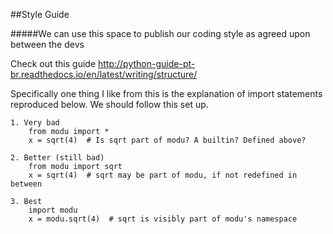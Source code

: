##Style Guide

#####We can use this space to publish our coding style as agreed upon between the devs

Check out this guide  http://python-guide-pt-br.readthedocs.io/en/latest/writing/structure/

Specifically one thing I like from this is the explanation of import statements reproduced below. 
We should follow this set up. 


    1. Very bad
        from modu import *
        x = sqrt(4)  # Is sqrt part of modu? A builtin? Defined above?
        
    2. Better (still bad)
        from modu import sqrt
        x = sqrt(4)  # sqrt may be part of modu, if not redefined in between

    3. Best
        import modu
        x = modu.sqrt(4)  # sqrt is visibly part of modu's namespace